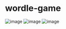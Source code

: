﻿# wordle-game
![image](https://user-images.githubusercontent.com/53690049/156293267-fc5c3b6d-b058-4d00-8939-7a6755b76223.png)
![image](https://user-images.githubusercontent.com/53690049/156293332-39ca1721-a920-4e4a-b1c7-5741373c5b6f.png)
![image](https://user-images.githubusercontent.com/53690049/156293343-245aaae2-2bbb-4abf-a9e4-f83ae355a894.png)
